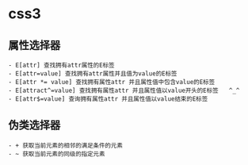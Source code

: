 # css3
## 属性选择器
    - E[attr] 查找拥有attr属性的E标签
    - E[attr=value] 查找拥有attr属性并且值为value的E标签
    - E[attr *= value] 查找拥有属性attr 并且属性值中包含value的E标签
    - E[attract^=value] 查找拥有属性attr 并且属性值以value开头的E标签   ^_^
    - E[attr$=value] 查询拥有属性attr 并且属性值以value结束的E标签
## 伪类选择器
    - + 获取当前元素的相邻的满足条件的元素
    - ~ 获取当前元素的同级的指定元素